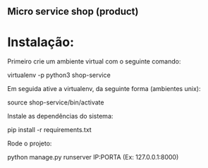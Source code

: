 ## Micro service shop (product) ##

# Instalação:

Primeiro crie um ambiente virtual com o seguinte comando:

virtualenv -p python3 shop-service

Em seguida ative a virtualenv, da seguinte forma (ambientes unix):

source shop-service/bin/activate 

Instale as dependências do sistema:

pip install -r requirements.txt

Rode o projeto:

python manage.py runserver IP:PORTA (Ex: 127.0.0.1:8000)


